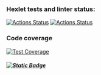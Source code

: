 ### Hexlet tests and linter status:
[![Actions Status](https://github.com/sergi-Jr/java-project-71/actions/workflows/hexlet-check.yml/badge.svg)](https://github.com/sergi-Jr/java-project-71/actions)
[![Actions Status](https://github.com/sergi-Jr/java-project-71/actions/workflows/main.yml/badge.svg)](https://github.com/sergi-Jr/java-project-71/actions)
### Code coverage
[![Test Coverage](https://api.codeclimate.com/v1/badges/a2933dcd76ae77b5e157/test_coverage)](https://codeclimate.com/github/sergi-Jr/java-project-71/test_coverage)
##### [![Static Badge](https://img.shields.io/badge/flatJsonCheck-redg.svg)](https://asciinema.org/a/J4njHTwxsBPkS8z0CeSo3NawX) 

